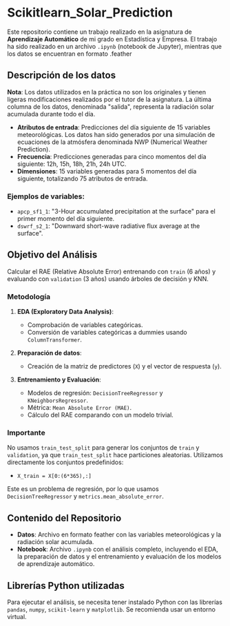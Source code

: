 # Scikitlearn_Solar_Prediction

Este repositorio contiene un trabajo realizado en la asignatura de **Aprendizaje Automático** de mi grado en Estadística y Empresa. El trabajo ha sido realizado en un archivo `.ipynb` (notebook de Jupyter), mientras que los datos se encuentran en formato .feather


## Descripción de los datos

**Nota**: Los datos utilizados en la práctica no son los originales y tienen ligeras modificaciones realizados por el tutor de la asignatura. La última columna de los datos, denominada "salida", representa la radiación solar acumulada durante todo el día.
- **Atributos de entrada**: Predicciones del día siguiente de 15 variables meteorológicas. Los datos han sido generados por una simulación de ecuaciones de la atmósfera denominada NWP (Numerical Weather Prediction).
- **Frecuencia**: Predicciones generadas para cinco momentos del día siguiente: 12h, 15h, 18h, 21h, 24h UTC.
- **Dimensiones**: 15 variables generadas para 5 momentos del día siguiente, totalizando 75 atributos de entrada.

### Ejemplos de variables:
- `apcp_sf1_1`: "3-Hour accumulated precipitation at the surface" para el primer momento del día siguiente.
- `dswrf_s2_1`: "Downward short-wave radiative flux average at the surface".

## Objetivo del Análisis

Calcular el RAE (Relative Absolute Error) entrenando con `train` (6 años) y evaluando con `validation` (3 años) usando árboles de decisión y KNN.

### Metodología

1. **EDA (Exploratory Data Analysis)**:
   - Comprobación de variables categóricas.
   - Conversión de variables categóricas a dummies usando `ColumnTransformer`.

2. **Preparación de datos**:
   - Creación de la matriz de predictores (`X`) y el vector de respuesta (`y`).

3. **Entrenamiento y Evaluación**:
   - Modelos de regresión: `DecisionTreeRegressor` y `KNeighborsRegressor`.
   - Métrica: `Mean Absolute Error (MAE)`.
   - Cálculo del RAE comparando con un modelo trivial.

### Importante

No usamos `train_test_split` para generar los conjuntos de `train` y `validation`, ya que `train_test_split` hace particiones aleatorias. Utilizamos directamente los conjuntos predefinidos:
- `X_train = X[0:(6*365),:]`

Este es un problema de regresión, por lo que usamos `DecisionTreeRegressor` y `metrics.mean_absolute_error`.

## Contenido del Repositorio

- **Datos**: Archivo en formato feather con las variables meteorológicas y la radiación solar acumulada.
- **Notebook**: Archivo `.ipynb` con el análisis completo, incluyendo el EDA, la preparación de datos y el entrenamiento y evaluación de los modelos de aprendizaje automático.

## Librerías Python utilizadas

Para ejecutar el análisis, se necesita tener instalado Python con las librerías `pandas`, `numpy`, `scikit-learn` y `matplotlib`. Se recomienda usar un entorno virtual.


